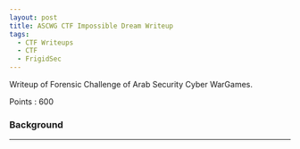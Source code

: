 ```yaml
---
layout: post
title: ASCWG CTF Impossible Dream Writeup
tags:
  - CTF Writeups
  - CTF
  - FrigidSec
---
```


<div class="message">
Writeup of Forensic Challenge of Arab Security Cyber WarGames.

Points : 600
</div>

### Background


---
